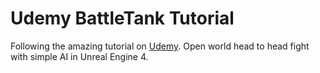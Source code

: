 # Udemy BattleTank Tutorial

Following the amazing tutorial on [Udemy](https://www.udemy.com/unrealcourse/).
Open world head to head fight with simple AI in Unreal Engine 4.
